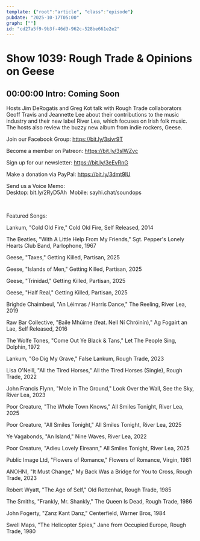 ```yaml
---
template: {"root":"article", "class":"episode"}
pubdate: "2025-10-17T05:00"
graph: [""]
id: "cd27a5f9-9b3f-46d3-962c-528be661e2e2"
---
```






# Show 1039: Rough Trade & Opinions on Geese



## 00:00:00 Intro: Coming Soon

Hosts Jim DeRogatis and Greg Kot talk with Rough Trade collaborators Geoff Travis and Jeannette Lee about their contributions to the music industry and their new label River Lea, which focuses on Irish folk music. The hosts also review the buzzy new album from indie rockers, Geese.

Join our Facebook Group: https://bit.ly/3sivr9T

Become a member on Patreon: https://bit.ly/3slWZvc

Sign up for our newsletter: https://bit.ly/3eEvRnG

Make a donation via PayPal: https://bit.ly/3dmt9lU

Send us a Voice Memo: Desktop: bit.ly/2RyD5Ah  Mobile: sayhi.chat/soundops

 

Featured Songs:

Lankum, "Cold Old Fire," Cold Old Fire, Self Released, 2014

The Beatles, "With A Little Help From My Friends," Sgt. Pepper's Lonely Hearts Club Band, Parlophone, 1967

Geese, "Taxes," Getting Killed, Partisan, 2025

Geese, "Islands of Men," Getting Killed, Partisan, 2025

Geese, "Trinidad," Getting Killed, Partisan, 2025

Geese, "Half Real," Getting Killed, Partisan, 2025

Brighde Chaimbeul, "An Léimras / Harris Dance," The Reeling, River Lea, 2019

Raw Bar Collective, "Baile Mhúirne (feat. Nell Ní Chróinín)," Ag Fogairt an Lae, Self Released, 2016

The Wolfe Tones, "Come Out Ye Black &amp; Tans," Let The People Sing, Dolphin, 1972

Lankum, "Go Dig My Grave," False Lankum, Rough Trade, 2023

Lisa O'Neill, "All the Tired Horses," All the Tired Horses (Single), Rough Trade, 2022

John Francis Flynn, "Mole in The Ground," Look Over the Wall, See the Sky, River Lea, 2023

Poor Creature, "The Whole Town Knows," All Smiles Tonight, River Lea, 2025

Poor Creature, "All Smiles Tonight," All Smiles Tonight, River Lea, 2025

Ye Vagabonds, "An Island," Nine Waves, River Lea, 2022

Poor Creature, "Adieu Lovely Eireann," All Smiles Tonight, River Lea, 2025

Public Image Ltd, "Flowers of Romance," Flowers of Romance, Virgin, 1981

ANOHNI, "It Must Change," My Back Was a Bridge for You to Cross, Rough Trade, 2023

Robert Wyatt, "The Age of Self," Old Rottenhat, Rough Trade, 1985

The Smiths, "Frankly, Mr. Shankly," The Queen Is Dead, Rough Trade, 1986

John Fogerty, "Zanz Kant Danz," Centerfield, Warner Bros, 1984

Swell Maps, "The Helicopter Spies," Jane from Occupied Europe, Rough Trade, 1980